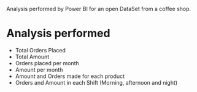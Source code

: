 Analysis performed by Power BI for an open DataSet from a coffee shop. 
# Analysis performed
- Total Orders Placed
- Total Amount
- Orders placed per month
- Amount per month
- Amount and Orders made for each product
- Orders and Amount in each Shift (Morning, afternoon and night)
